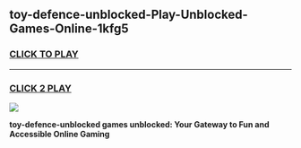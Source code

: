 
## toy-defence-unblocked-Play-Unblocked-Games-Online-1kfg5
<h3>
<a href="https://premium76.site?title=toy-defence-unblocked&ref=25A">CLICK TO PLAY</a></h3>
<hr>

<h3>
<a href="https://premium76.site?title=toy-defence-unblocked&ref=25A">CLICK 2 PLAY</a>
  
</h3>

<a href="https://premium76.site?title=toy-defence-unblocked&ref=25A"><img src="https://clearcache.store/games.png"></a>


**toy-defence-unblocked games unblocked: Your Gateway to Fun and Accessible Online Gaming**
